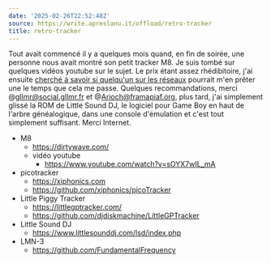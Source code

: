 ```yaml
---
date: '2025-02-26T22:52:48Z'
source: https://write.apreslanu.it/offload/retro-tracker
title: retro-tracker
---
```


Tout avait commencé il y a quelques mois quand, en fin de soirée, une personne nous avait montré son petit tracker M8. Je suis tombé sur quelques vidéos youtube sur le sujet. Le prix étant assez rhédibitoire, j'ai ensuite [cherché à savoir si quelqu'un sur les réseaux](https://social.apreslanu.it/@tk/114064028408115640) pourrait m'en prêter une le temps que cela me passe. Quelques recommandations, merci @gllmr@social.gllmr.fr et @Arioch@framapiaf.org, plus tard, j'ai simplement glissé la ROM de Little Sound DJ, le logiciel pour Game Boy en haut de l'arbre généalogique, dans une console d'émulation et c'est tout simplement suffisant. Merci Internet.

- M8
  - https://dirtywave.com/
  - vidéo youtube
    - https://www.youtube.com/watch?v=sOYX7wIL_mA
- picotracker
  - https://xiphonics.com
  - https://github.com/xiphonics/picoTracker
- Little Piggy Tracker
  - https://littlegptracker.com/
  - https://github.com/djdiskmachine/LittleGPTracker
- Little Sound DJ
  - https://www.littlesounddj.com/lsd/index.php
- LMN-3
  - https://github.com/FundamentalFrequency